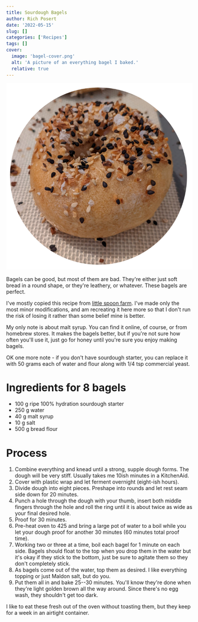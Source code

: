 ```yaml
---
title: Sourdough Bagels
author: Rich Posert
date: '2022-05-15'
slug: []
categories: ['Recipes']
tags: []
cover:
  image: 'bagel-cover.png'
  alt: 'A picture of an everything bagel I baked.'
  relative: true
---
```


![bagel pic](bagel-cover.png)

Bagels can be good, but most of them are bad. They're either just soft bread in
a round shape, or they're leathery, or whatever. These bagels are perfect.

I've mostly copied this recipe from [little spoon farm](https://littlespoonfarm.com/sourdough-bagels-recipe/).
I've made only the most minor modifications, and am recreating it here more so that
I don't run the risk of losing it rather than some belief mine is better.

My only note is about malt syrup. You can find it online, of course, or from homebrew
stores. It makes the bagels better, but if you're not sure how often you'll use it,
just go for honey until you're sure you enjoy making bagels.

OK one more note - if you don't have sourdough starter, you can replace it with
50 grams each of water and flour along with 1/4 tsp commercial yeast.

# Ingredients for 8 bagels
 * 100 g ripe 100% hydration sourdough starter
 * 250 g water
 * 40 g malt syrup
 * 10 g salt
 * 500 g bread flour
 
# Process

 1. Combine everything and knead until a strong, supple dough forms. The dough
 will be very stiff. Usually takes me 10ish minutes in a KitchenAid.
 2. Cover with plastic wrap and let ferment overnight (eight-ish hours).
 3. Divide dough into eight pieces. Preshape into rounds and let rest seam side
 down for 20 minutes.
 4. Punch a hole through the dough with your thumb, insert both middle fingers
 through the hole and roll the ring until it is about twice as wide as your final
 desired hole.
 5. Proof for 30 minutes.
 6. Pre-heat oven to 425 and bring a large pot of water to a boil while you let
 your dough proof for another 30 minutes (60 minutes total proof time).
 7. Working two or three at a time, boil each bagel for 1 minute on each side.
 Bagels should float to the top when you drop them in the water but it's okay if
 they stick to the bottom, just be sure to agitate them so they don't completely stick.
 8. As bagels come out of the water, top them as desired. I like everything topping
 or just Maldon salt, but do you.
 9. Put them all in and bake 25--30 minutes. You'll know they're done when they're
 light golden brown all the way around. Since there's no egg wash, they shouldn't
 get too dark.
 
 
I like to eat these fresh out of the oven without toasting them, but they keep
for a week in an airtight container.
